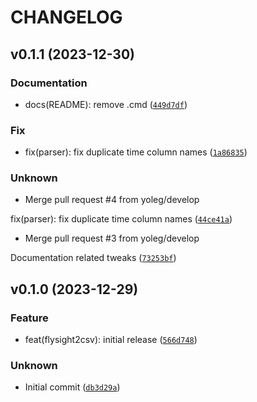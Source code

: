 # CHANGELOG




## v0.1.1 (2023-12-30)

### Documentation

* docs(README): remove .cmd ([`449d7df`](https://github.com/yoleg/flysight2csv/commit/449d7dfc34557a0d6598aa6ee0efaace830dc176))

### Fix

* fix(parser): fix duplicate time column names ([`1a86835`](https://github.com/yoleg/flysight2csv/commit/1a86835b108ae754d065d1757b184c1735a698ba))

### Unknown

* Merge pull request #4 from yoleg/develop

fix(parser): fix duplicate time column names ([`44ce41a`](https://github.com/yoleg/flysight2csv/commit/44ce41a268befdcfbb1cc3954eb7f9d435806e86))

* Merge pull request #3 from yoleg/develop

Documentation related tweaks ([`73253bf`](https://github.com/yoleg/flysight2csv/commit/73253bf41853ed0ad7f34b38142059c512adf5ad))

## v0.1.0 (2023-12-29)

### Feature

* feat(flysight2csv): initial release ([`566d748`](https://github.com/yoleg/flysight2csv/commit/566d7487b1873485ea43a71a34fe40e10040b4f4))

### Unknown

* Initial commit ([`db3d29a`](https://github.com/yoleg/flysight2csv/commit/db3d29ada7dcaf9e3fd69aff8aa736bbeb535e45))

